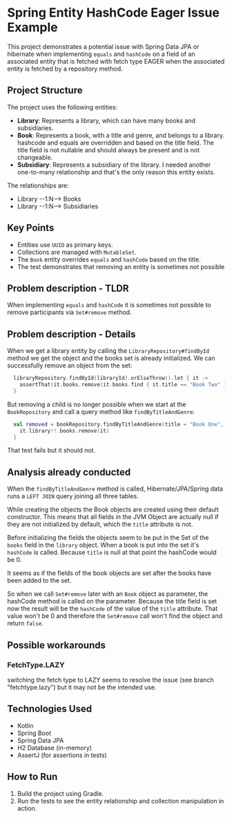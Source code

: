 # Spring Entity HashCode Eager Issue Example

This project demonstrates a potential issue with Spring Data JPA or hibernate when implementing
`equals` and `hashCode` on a field of an associated entity that is fetched with fetch type EAGER
when the associated entity is fetched by a repository method.

## Project Structure

The project uses the following entities:

- **Library**: Represents a library, which can have many books and subsidiaries.
- **Book**: Represents a book, with a title and genre, and belongs to a library. hashcode and equals are overridden and
  based on the title field. The title field is not nullable and should always be present and is not changeable.
- **Subsidiary**: Represents a subsidiary of the library. I needed another one-to-many relationship and that's the only
  reason this entity exists.

The relationships are:

- Library --1:N--> Books
- Library --1:N--> Subsidiaries

## Key Points

- Entities use `UUID` as primary keys.
- Collections are managed with `MutableSet`.
- The `Book` entity overrides `equals` and `hashCode` based on the title.
- The test demonstrates that removing an entity is sometimes not possible

## Problem description - TLDR

When implementing `equals` and `hashCode` it is sometimes not possible to remove participants via `Set#remove` method.

## Problem description - Details

When we get a library entity by calling the `LibraryRepository#findById` method we get the object and the books set is
already initialized. We can successfully remove an object from the set:

```kotlin
  libraryRepository.findById(libraryId).orElseThrow().let { it ->
    assertThat(it.books.remove(it.books.find { it.title == "Book Two" })).isTrue
  }
```

But removing a child is no longer possible when we start at the `BookRepository` and call a query method like
`findByTitleAndGenre`:

```kotlin
  val removed = bookRepository.findByTitleAndGenre(title = "Book One", genre = Genre.BIOGRAPHY).first().let {
    it.library!!.books.remove(it)
  }
```

That test fails but it should not.

## Analysis already conducted

When the `findByTitleAndGenre` method is called, Hibernate/JPA/Spring data runs a `LEFT JOIN` query joining all three
tables.

While creating the objects the Book objects are created using their default constructor.
This means that all fields in the JVM Object are actually null if they are not initialized by default, which the `title`
attribute is not.

Before initializing the fields the objects seem to be put in the Set of the `books` field in the `library` object.
When a book is put into the set it's `hashCode` is called. Because `title` is null at that point the hashCode would be 0.

It seems as if the fields of the book objects are set after the books have been added to the set.

So when we call `Set#remove` later with an `Book` object as parameter, the hashCode method is called on the parameter. 
Because the title field is set now the result will be the `hashCode` of the value of the `title` attribute.
That value won't be 0 and therefore the `Set#remove` call won't find the object and return `false`.

## Possible workarounds

### FetchType.LAZY

switching the fetch type to LAZY seems to resolve the issue (see branch "fetchtype.lazy") but it may not be the intended
use.

## Technologies Used

- Kotlin
- Spring Boot
- Spring Data JPA
- H2 Database (in-memory)
- AssertJ (for assertions in tests)

## How to Run

1. Build the project using Gradle.
2. Run the tests to see the entity relationship and collection manipulation in action.


